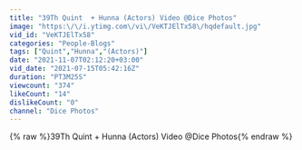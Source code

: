 ```yaml
---
title: "39Th Quint  + Hunna (Actors) Video @Dice Photos"
image: "https:\/\/i.ytimg.com\/vi\/VeKTJElTx58\/hqdefault.jpg"
vid_id: "VeKTJElTx58"
categories: "People-Blogs"
tags: ["Quint","Hunna","(Actors)"]
date: "2021-11-07T02:12:20+03:00"
vid_date: "2021-07-15T05:42:16Z"
duration: "PT3M25S"
viewcount: "374"
likeCount: "14"
dislikeCount: "0"
channel: "Dice Photos"
---
```

{% raw %}39Th Quint  + Hunna (Actors) Video @Dice Photos{% endraw %}
